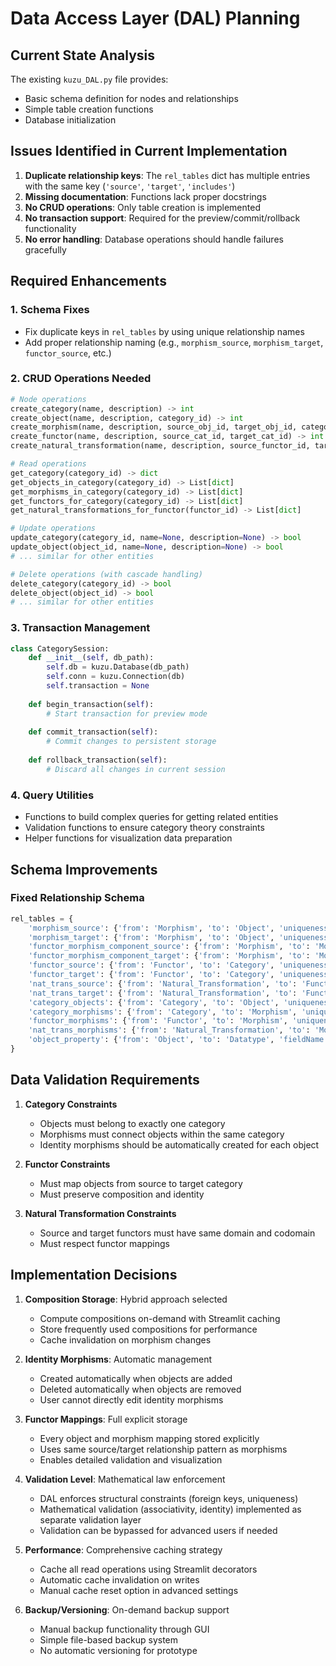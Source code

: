 # Data Access Layer (DAL) Planning

## Current State Analysis

The existing `kuzu_DAL.py` file provides:
- Basic schema definition for nodes and relationships
- Simple table creation functions
- Database initialization

## Issues Identified in Current Implementation

1. **Duplicate relationship keys**: The `rel_tables` dict has multiple entries with the same key (`'source'`, `'target'`, `'includes'`)
2. **Missing documentation**: Functions lack proper docstrings
3. **No CRUD operations**: Only table creation is implemented
4. **No transaction support**: Required for the preview/commit/rollback functionality
5. **No error handling**: Database operations should handle failures gracefully

## Required Enhancements

### 1. Schema Fixes
- Fix duplicate keys in `rel_tables` by using unique relationship names
- Add proper relationship naming (e.g., `morphism_source`, `morphism_target`, `functor_source`, etc.)

### 2. CRUD Operations Needed
```python
# Node operations
create_category(name, description) -> int
create_object(name, description, category_id) -> int
create_morphism(name, description, source_obj_id, target_obj_id, category_id) -> int
create_functor(name, description, source_cat_id, target_cat_id) -> int
create_natural_transformation(name, description, source_functor_id, target_functor_id) -> int

# Read operations
get_category(category_id) -> dict
get_objects_in_category(category_id) -> List[dict]
get_morphisms_in_category(category_id) -> List[dict]
get_functors_for_category(category_id) -> List[dict]
get_natural_transformations_for_functor(functor_id) -> List[dict]

# Update operations
update_category(category_id, name=None, description=None) -> bool
update_object(object_id, name=None, description=None) -> bool
# ... similar for other entities

# Delete operations (with cascade handling)
delete_category(category_id) -> bool
delete_object(object_id) -> bool
# ... similar for other entities
```

### 3. Transaction Management
```python
class CategorySession:
    def __init__(self, db_path):
        self.db = kuzu.Database(db_path)
        self.conn = kuzu.Connection(db)
        self.transaction = None
    
    def begin_transaction(self):
        # Start transaction for preview mode
    
    def commit_transaction(self):
        # Commit changes to persistent storage
    
    def rollback_transaction(self):
        # Discard all changes in current session
```

### 4. Query Utilities
- Functions to build complex queries for getting related entities
- Validation functions to ensure category theory constraints
- Helper functions for visualization data preparation

## Schema Improvements

### Fixed Relationship Schema
```python
rel_tables = {
    'morphism_source': {'from': 'Morphism', 'to': 'Object', 'uniqueness': 'MANY_ONE'},
    'morphism_target': {'from': 'Morphism', 'to': 'Object', 'uniqueness': 'MANY_ONE'},
    'functor_morphism_component_source': {'from': 'Morphism', 'to': 'Morphism', 'uniqueness': 'MANY_ONE'},
    'functor_morphism_component_target': {'from': 'Morphism', 'to': 'Morphism', 'uniqueness': 'MANY_ONE'},
    'functor_source': {'from': 'Functor', 'to': 'Category', 'uniqueness': 'MANY_ONE'},
    'functor_target': {'from': 'Functor', 'to': 'Category', 'uniqueness': 'MANY_ONE'},
    'nat_trans_source': {'from': 'Natural_Transformation', 'to': 'Functor', 'uniqueness': 'MANY_ONE'},
    'nat_trans_target': {'from': 'Natural_Transformation', 'to': 'Functor', 'uniqueness': 'MANY_ONE'},
    'category_objects': {'from': 'Category', 'to': 'Object', 'uniqueness': 'ONE_MANY'},
    'category_morphisms': {'from': 'Category', 'to': 'Morphism', 'uniqueness': 'ONE_MANY'},
    'functor_morphisms': {'from': 'Functor', 'to': 'Morphism', 'uniqueness': 'ONE_MANY'},
    'nat_trans_morphisms': {'from': 'Natural_Transformation', 'to': 'Morphism', 'uniqueness': 'ONE_MANY'},
    'object_property': {'from': 'Object', 'to': 'Datatype', 'fieldName': 'STRING'}
}
```

## Data Validation Requirements

1. **Category Constraints**
   - Objects must belong to exactly one category
   - Morphisms must connect objects within the same category
   - Identity morphisms should be automatically created for each object

2. **Functor Constraints**
   - Must map objects from source to target category
   - Must preserve composition and identity

3. **Natural Transformation Constraints**
   - Source and target functors must have same domain and codomain
   - Must respect functor mappings

## Implementation Decisions

1. **Composition Storage**: Hybrid approach selected
   - Compute compositions on-demand with Streamlit caching
   - Store frequently used compositions for performance
   - Cache invalidation on morphism changes

2. **Identity Morphisms**: Automatic management
   - Created automatically when objects are added
   - Deleted automatically when objects are removed
   - User cannot directly edit identity morphisms

3. **Functor Mappings**: Full explicit storage
   - Every object and morphism mapping stored explicitly
   - Uses same source/target relationship pattern as morphisms
   - Enables detailed validation and visualization

4. **Validation Level**: Mathematical law enforcement
   - DAL enforces structural constraints (foreign keys, uniqueness)
   - Mathematical validation (associativity, identity) implemented as separate validation layer
   - Validation can be bypassed for advanced users if needed

5. **Performance**: Comprehensive caching strategy
   - Cache all read operations using Streamlit decorators
   - Automatic cache invalidation on writes
   - Manual cache reset option in advanced settings

6. **Backup/Versioning**: On-demand backup support
   - Manual backup functionality through GUI
   - Simple file-based backup system
   - No automatic versioning for prototype
